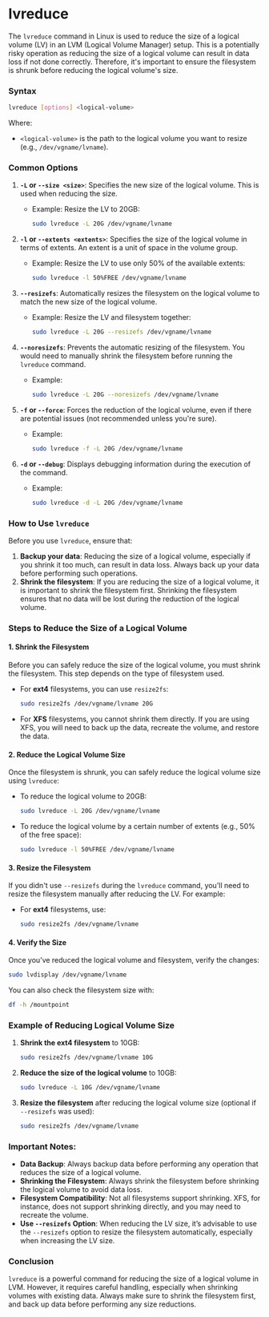 # lvreduce
The `lvreduce` command in Linux is used to reduce the size of a logical volume (LV) in an LVM (Logical Volume Manager) setup. This is a potentially risky operation as reducing the size of a logical volume can result in data loss if not done correctly. Therefore, it's important to ensure the filesystem is shrunk before reducing the logical volume's size.

### Syntax

```bash
lvreduce [options] <logical-volume>
```

Where:
- `<logical-volume>` is the path to the logical volume you want to resize (e.g., `/dev/vgname/lvname`).

### Common Options

1. **`-L` or `--size <size>`**: Specifies the new size of the logical volume. This is used when reducing the size.
   - Example: Resize the LV to 20GB:
     ```bash
     sudo lvreduce -L 20G /dev/vgname/lvname
     ```

2. **`-l` or `--extents <extents>`**: Specifies the size of the logical volume in terms of extents. An extent is a unit of space in the volume group.
   - Example: Resize the LV to use only 50% of the available extents:
     ```bash
     sudo lvreduce -l 50%FREE /dev/vgname/lvname
     ```

3. **`--resizefs`**: Automatically resizes the filesystem on the logical volume to match the new size of the logical volume.
   - Example: Resize the LV and filesystem together:
     ```bash
     sudo lvreduce -L 20G --resizefs /dev/vgname/lvname
     ```

4. **`--noresizefs`**: Prevents the automatic resizing of the filesystem. You would need to manually shrink the filesystem before running the `lvreduce` command.
   - Example:
     ```bash
     sudo lvreduce -L 20G --noresizefs /dev/vgname/lvname
     ```

5. **`-f` or `--force`**: Forces the reduction of the logical volume, even if there are potential issues (not recommended unless you're sure).
   - Example:
     ```bash
     sudo lvreduce -f -L 20G /dev/vgname/lvname
     ```

6. **`-d` or `--debug`**: Displays debugging information during the execution of the command.
   - Example:
     ```bash
     sudo lvreduce -d -L 20G /dev/vgname/lvname
     ```

### How to Use `lvreduce`

Before you use `lvreduce`, ensure that:
1. **Backup your data**: Reducing the size of a logical volume, especially if you shrink it too much, can result in data loss. Always back up your data before performing such operations.
2. **Shrink the filesystem**: If you are reducing the size of a logical volume, it is important to shrink the filesystem first. Shrinking the filesystem ensures that no data will be lost during the reduction of the logical volume.

### Steps to Reduce the Size of a Logical Volume

#### 1. **Shrink the Filesystem**
Before you can safely reduce the size of the logical volume, you must shrink the filesystem. This step depends on the type of filesystem used.

- For **ext4** filesystems, you can use `resize2fs`:
  ```bash
  sudo resize2fs /dev/vgname/lvname 20G
  ```

- For **XFS** filesystems, you cannot shrink them directly. If you are using XFS, you will need to back up the data, recreate the volume, and restore the data.

#### 2. **Reduce the Logical Volume Size**
Once the filesystem is shrunk, you can safely reduce the logical volume size using `lvreduce`:

- To reduce the logical volume to 20GB:
  ```bash
  sudo lvreduce -L 20G /dev/vgname/lvname
  ```

- To reduce the logical volume by a certain number of extents (e.g., 50% of the free space):
  ```bash
  sudo lvreduce -l 50%FREE /dev/vgname/lvname
  ```

#### 3. **Resize the Filesystem**
If you didn't use `--resizefs` during the `lvreduce` command, you'll need to resize the filesystem manually after reducing the LV. For example:

- For **ext4** filesystems, use:
  ```bash
  sudo resize2fs /dev/vgname/lvname
  ```

#### 4. **Verify the Size**
Once you’ve reduced the logical volume and filesystem, verify the changes:

```bash
sudo lvdisplay /dev/vgname/lvname
```

You can also check the filesystem size with:

```bash
df -h /mountpoint
```

### Example of Reducing Logical Volume Size

1. **Shrink the ext4 filesystem** to 10GB:
   ```bash
   sudo resize2fs /dev/vgname/lvname 10G
   ```

2. **Reduce the size of the logical volume** to 10GB:
   ```bash
   sudo lvreduce -L 10G /dev/vgname/lvname
   ```

3. **Resize the filesystem** after reducing the logical volume size (optional if `--resizefs` was used):
   ```bash
   sudo resize2fs /dev/vgname/lvname
   ```

### Important Notes:
- **Data Backup**: Always backup data before performing any operation that reduces the size of a logical volume.
- **Shrinking the Filesystem**: Always shrink the filesystem before shrinking the logical volume to avoid data loss.
- **Filesystem Compatibility**: Not all filesystems support shrinking. XFS, for instance, does not support shrinking directly, and you may need to recreate the volume.
- **Use `--resizefs` Option**: When reducing the LV size, it’s advisable to use the `--resizefs` option to resize the filesystem automatically, especially when increasing the LV size.

### Conclusion
`lvreduce` is a powerful command for reducing the size of a logical volume in LVM. However, it requires careful handling, especially when shrinking volumes with existing data. Always make sure to shrink the filesystem first, and back up data before performing any size reductions.
